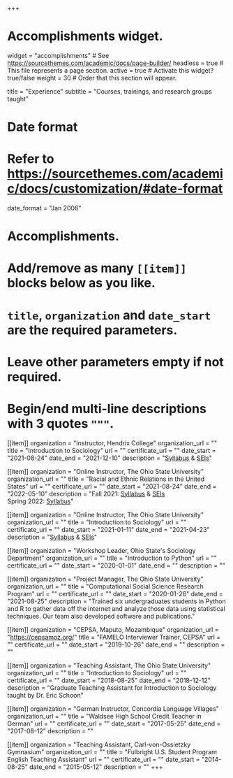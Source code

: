 +++
# Accomplishments widget.
widget = "accomplishments"  # See https://sourcethemes.com/academic/docs/page-builder/
headless = true  # This file represents a page section.
active = true  # Activate this widget? true/false
weight = 30  # Order that this section will appear.

title = "Experience"
subtitle = "Courses, trainings, and research groups taught"

# Date format
#   Refer to https://sourcethemes.com/academic/docs/customization/#date-format
date_format = "Jan 2006"

# Accomplishments.
#   Add/remove as many `[[item]]` blocks below as you like.
#   `title`, `organization` and `date_start` are the required parameters.
#   Leave other parameters empty if not required.
#   Begin/end multi-line descriptions with 3 quotes `"""`.

[[item]]
  organization = "Instructor, Hendrix College"
  organization_url = ""
  title = "Introduction to Sociology"
  url = ""
  certificate_url = ""
  date_start = "2021-08-24"
  date_end = "2021-12-10"
  description = "[Syllabus](/class/presentations/IntroToSoc_Fall2021_Syllabus_Axxe_Updated.pdf) & [SEIs](/teaching/presentations/Intro_Fall2021_Detailed.pdf)"

[[item]]
  organization = "Online Instructor, The Ohio State University"
  organization_url = ""
  title = "Racial and Ethnic Relations in the United States"
  url = ""
  certificate_url = ""
  date_start = "2021-08-24"
  date_end = "2022-05-10"
  description = "Fall 2021: [Syllabus](/teaching/presentations/RaceEthn_Syllabus_Fall2021.pdf) & [SEIs](/teaching/presentations/RaceEthnicity_Fall2021_Overview.pdf)<br> Spring 2022: [Syllabus](/teaching/presentations/RaceEthn_Spring2022_Axxe_20220318.pdf)"

[[item]]
  organization = "Online Instructor, The Ohio State University"
  organization_url = ""
  title = "Introduction to Sociology"
  url = ""
  certificate_url = ""
  date_start = "2021-01-11"
  date_end = "2021-04-23"
  description = "[Syllabus](/teaching/presentations/IntroToSoc_Spr2021_Axxe_20210119.pdf) & [SEIs](/teaching/presentations/Intro_Spr2021.pdf)"

[[item]]
  organization = "Workshop Leader, Ohio State's Sociology Department"
  organization_url = ""
  title = "Introduction to Python"
  url = ""
  certificate_url = ""
  date_start = "2020-01-01"
  date_end = ""
  description = ""

[[item]]
  organization = "Project Manager, The Ohio State University"
  organization_url = ""
  title = "Computational Social Science Research Program"
  url = ""
  certificate_url = ""
  date_start = "2020-01-26"
  date_end = "2021-08-25"
  description = "Trained six undergraduates students in Python and R to gather data off the internet and analyze those data using statistical techniques. Our team also developed software and publications."

[[item]]
  organization = "CEPSA, Maputo, Mozambique"
  organization_url = "https://cepsamoz.org/"
  title = "FAMELO Interviewer Trainer, CEPSA"
  url = ""
  certificate_url = ""
  date_start = "2019-10-26"
  date_end = ""
  description = ""

[[item]]
  organization = "Teaching Assistant, The Ohio State University"
  organization_url = ""
  title = "Introduction to Sociology"
  url = ""
  certificate_url = ""
  date_start = "2018-08-25"
  date_end = "2018-12-12"
  description = "Graduate Teaching Assistant for Introduction to Sociology taught by Dr. Eric Schoon"

[[item]]
  organization = "German Instructor, Concordia Language Villages"
  organization_url = ""
  title = "Waldsee High School Credit Teacher in German"
  url = ""
  certificate_url = ""
  date_start = "2017-05-25"
  date_end = "2017-08-12"
  description = ""

[[item]]
  organization = "Teaching Assistant, Carl-von-Ossietzky Gymnasium"
  organization_url = ""
  title = "Fulbright U.S. Student Program English Teaching Assistant"
  url = ""
  certificate_url = ""
  date_start = "2014-08-25"
  date_end = "2015-05-12"
  description = ""
+++